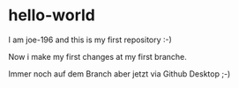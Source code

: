 # hello-world
I am joe-196 and this is my first repository :-)

Now i make my first changes at my first branche.

Immer noch auf dem Branch aber jetzt via Github Desktop ;-)

